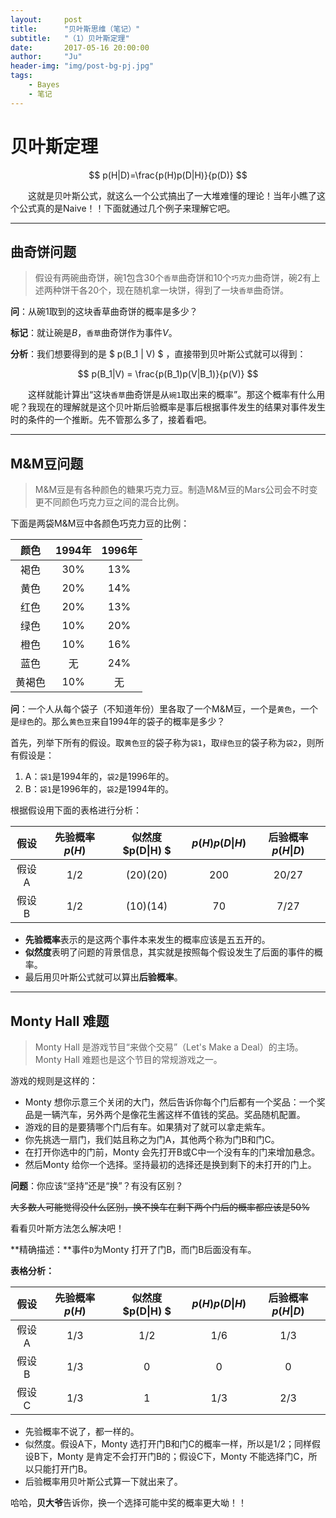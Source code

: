 ```yaml
---
layout:     post
title:      "贝叶斯思维（笔记）"
subtitle:   "（1）贝叶斯定理"
date:       2017-05-16 20:00:00
author:     "Ju"
header-img: "img/post-bg-pj.jpg"
tags:
    - Bayes
    - 笔记
--- 
```


# 贝叶斯定理

$$ p(H|D)=\frac{p(H)p(D|H)}{p(D)} $$

　　这就是贝叶斯公式，就这么一个公式搞出了一大堆难懂的理论！当年小瞧了这个公式真的是Naive！！下面就通过几个例子来理解它吧。

___

## 曲奇饼问题

> 假设有两碗曲奇饼，碗1包含30个`香草`曲奇饼和10个`巧克力`曲奇饼，碗2有上述两种饼干各20个，现在随机拿一块饼，得到了一块`香草`曲奇饼。

**问**：从碗1取到的这块香草曲奇饼的概率是多少？

**标记**：就让碗是$B$，`香草`曲奇饼作为事件$V$。

**分析**：我们想要得到的是 $ p(B\_1 \| V) $ ，直接带到贝叶斯公式就可以得到：

$$ p(B_1|V) = \frac{p(B_1)p(V|B_1)}{p(V)} $$

　　这样就能计算出“这块`香草`曲奇饼是从`碗1`取出来的概率”。那这个概率有什么用呢？我现在的理解就是这个贝叶斯后验概率是事后根据事件发生的结果对事件发生时的条件的一个推断。先不管那么多了，接着看吧。

---

## M&M豆问题

> M&M豆是有各种颜色的糖果巧克力豆。制造M&M豆的Mars公司会不时变更不同颜色巧克力豆之间的混合比例。

下面是两袋M&M豆中各颜色巧克力豆的比例：

|颜色		|1994年		|1996年		|
|:---------:|:---------:|:---------:|
|褐色		|30%		|13%		|	
|黄色		|20%		|14%		|
|红色		|20%		|13%		|
|绿色		|10%		|20%		|
|橙色		|10%		|16%		|
|蓝色		|无			|24%		|
|黄褐色		|10%		|无 		|

**问**：一个人从每个袋子（不知道年份）里各取了一个M&M豆，一个是`黄色`，一个是`绿色`的。那么`黄色豆`来自1994年的袋子的概率是多少？

首先，列举下所有的假设。取`黄色豆`的袋子称为`袋1`，取`绿色豆`的袋子称为`袋2`，则所有假设是：

1. A：`袋1`是1994年的，`袋2`是1996年的。
1. B：`袋1`是1996年的，`袋2`是1994年的。

根据假设用下面的表格进行分析：


|假设  |先验概率 $p(H)$ |似然度 $p(D\|H) $| $p(H) p(D\|H)$|后验概率 $p(H\|D)$ |
|:----:|:--------------:|:---------------:|:-------------:|:-----------------:|
|假设A |1/2				|(20)(20)		  |200			  |20/27			  |
|假设B |1/2				|(10)(14)		  |70			  |7/27				  |

- **先验概率**表示的是这两个事件本来发生的概率应该是五五开的。
- **似然度**表明了问题的背景信息，其实就是按照每个假设发生了后面的事件的概率。
- 最后用贝叶斯公式就可以算出**后验概率**。

---

## Monty Hall 难题

> Monty Hall 是游戏节目“来做个交易”（Let's Make a Deal）的主场。Monty Hall 难题也是这个节目的常规游戏之一。

游戏的规则是这样的：

- Monty 想你示意三个关闭的大门，然后告诉你每个门后都有一个奖品：一个奖品是一辆汽车，另外两个是像花生酱这样不值钱的奖品。奖品随机配置。
- 游戏的目的是要猜哪个门后有车。如果猜对了就可以拿走紫车。
- 你先挑选一扇门，我们姑且称之为门A，其他两个称为门B和门C。
- 在打开你选中的门前，Monty 会先打开B或C中一个没有车的门来增加悬念。
- 然后Monty 给你一个选择。坚持最初的选择还是换到剩下的未打开的门上。

**问题**：你应该“坚持”还是“换”？有没有区别？

~~大多数人可能觉得没什么区别，换不换车在剩下两个门后的概率都应该是50%~~

看看贝叶斯方法怎么解决吧！

**精确描述：**事件`D`为Monty 打开了门B，而门B后面没有车。

**表格分析：**

|假设  |先验概率 $p(H)$ |似然度 $p(D\|H) $| $p(H) p(D\|H)$|后验概率 $p(H\|D)$ |
|:----:|:--------------:|:---------------:|:-------------:|:-----------------:|
|假设A |1/3				|1/2			  |1/6			  |1/3				  |
|假设B |1/3				|0				  |0			  |0				  |
|假设C |1/3				|1				  |1/3			  |2/3				  |

- 先验概率不说了，都一样的。
- 似然度。假设A下，Monty 选打开门B和门C的概率一样，所以是1/2；同样假设B下，Monty 是肯定不会打开门B的；假设C下，Monty 不能选择门C，所以只能打开门B。
- 后验概率用贝叶斯公式算一下就出来了。

哈哈，**贝大爷**告诉你，换一个选择可能中奖的概率更大呦！！







